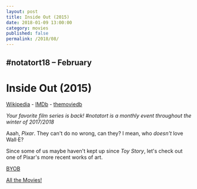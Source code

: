 ```yaml
---
layout: post
title: Inside Out (2015)
date: 2018-01-09 13:00:00
category: movies
published: false
permalink: /2018/08/
---
```



## \#notatort18 – February

# Inside Out (2015)


[Wikipedia](https://goo.gl/semhx8) - [IMDb](http://www.imdb.com/title/tt2096673/) - [themoviedb](https://www.themoviedb.org/movie/150540-inside-out)

*Your favorite film series is back! \#notatort is a monthly event throughout the winter of 2017/2018*

Aaah, *Pixar*. They can't do no wrong, can they? I mean, who *doesn't* love Wall·E?

Since some of us maybe haven't kept up since *Toy Story*, let's check out one of Pixar's more recent works of art.

<a href="http://en.wikipedia.org/wiki/BYOB_(beverage)">BYOB</a>

[All the Movies!](http://notatort.com/allthemovies/)

<!--include jquery & backstretch-->

<script type="text/javascript" src="https://ajax.googleapis.com/ajax/libs/jquery/1.7.2/jquery.min.js"></script>

<script type="text/javascript" src="http://notatort.com/jquery.backstretch.min.js"></script>

<script type="text/javascript">

$(function(){

     $(window).resize(function(){
     
         if($(this).width() >= 767){
         
             $.backstretch("http://notatort.com/bg18.jpg", {speed: 150});
             
         }
         
      })
      
      .resize();//trigger resize on page load
      
});

</script>